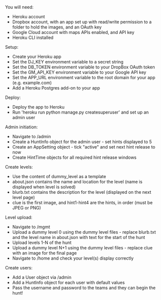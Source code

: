 You will need:
- Heroku account
- Dropbox account, with an app set up with read/write permission to a folder to hold the images, and an OAuth key
- Google Cloud account with maps APIs enabled, and API key
- Heroku CLI installed

Setup:
- Create your Heroku app
- Set the DJ_KEY environment variable to a secret string
- Set the DB_TOKEN environment variable to your DropBox OAuth token
- Set the GM_API_KEY environment variable to your Google API key
- Set the APP_URL environment variable to the root domain for your app (e.g. example.com)
- Add a Heroku Postgres add-on to your app

Deploy:
- Deploy the app to Heroku
- Run 'heroku run python manage.py createsuperuser' and set up an admin user

Admin initiation:
- Navigate to <domain>/admin
- Create a HuntInfo object for the admin user - set hints displayed to 5
- Create an AppSetting object - tick "active" and set next hint release to now
- Create HintTime objects for all required hint release windows

Create levels:
- Use the content of dummy_level as a template
- about.json contains the name and location for the level (name is displayed when level is solved)
- blurb.txt contains the description for the level (displayed on the next level page)
- clue is the first image, and hint1-hint4 are the hints, in order (must be JPEG or PNG)

Level upload:
- Navigate to <domain>/mgmt
- Upload a dummy level 0 using the dummy level files - replace blurb.txt and the level name in about.json with text for the start of the hunt
- Upload levels 1-N of the hunt
- Upload a dummy level N+1 using the dummy level files - replace clue with an image for the final page
- Navigate to <domain>/home and check your level(s) display correctly

Create users:
- Add a User object via <domain>/admin
- Add a HuntInfo object for each user with default values
- Pass the username and password to the teams and they can begin the hunt!
